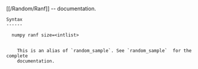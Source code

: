 [[/Random/Ranf]] --     documentation.

~~~
Syntax
------

  numpy ranf size=<intlist>


    This is an alias of `random_sample`. See `random_sample`  for the complete
    documentation.
~~~
